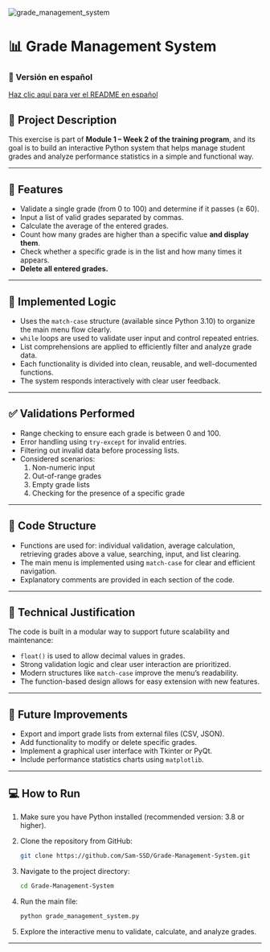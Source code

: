 ![grade_management_system](https://github.com/user-attachments/assets/a615d451-7741-4b1a-ad5f-3b534fba951c)

# 📊 Grade Management System

### 📘 Versión en español  
[Haz clic aquí para ver el README en español](./README.md)

## 📌 Project Description

This exercise is part of **Module 1 – Week 2 of the training program**, and its goal is to build an interactive Python system that helps manage student grades and analyze performance statistics in a simple and functional way.

---

## 🎯 Features

- Validate a single grade (from 0 to 100) and determine if it passes (≥ 60).
- Input a list of valid grades separated by commas.
- Calculate the average of the entered grades.
- Count how many grades are higher than a specific value **and display them**.
- Check whether a specific grade is in the list and how many times it appears.
- **Delete all entered grades.**

---

## 🧠 Implemented Logic

- Uses the `match-case` structure (available since Python 3.10) to organize the main menu flow clearly.
- `while` loops are used to validate user input and control repeated entries.
- List comprehensions are applied to efficiently filter and analyze grade data.
- Each functionality is divided into clean, reusable, and well-documented functions.
- The system responds interactively with clear user feedback.

---

## ✅ Validations Performed

- Range checking to ensure each grade is between 0 and 100.
- Error handling using `try-except` for invalid entries.
- Filtering out invalid data before processing lists.
- Considered scenarios:
  1. Non-numeric input
  2. Out-of-range grades
  3. Empty grade lists
  4. Checking for the presence of a specific grade

---

## 📁 Code Structure

- Functions are used for: individual validation, average calculation, retrieving grades above a value, searching, input, and list clearing.
- The main menu is implemented using `match-case` for clear and efficient navigation.
- Explanatory comments are provided in each section of the code.

---

## 🧩 Technical Justification

The code is built in a modular way to support future scalability and maintenance:

- `float()` is used to allow decimal values in grades.
- Strong validation logic and clear user interaction are prioritized.
- Modern structures like `match-case` improve the menu’s readability.
- The function-based design allows for easy extension with new features.

---

## 🚀 Future Improvements

- Export and import grade lists from external files (CSV, JSON).
- Add functionality to modify or delete specific grades.
- Implement a graphical user interface with Tkinter or PyQt.
- Include performance statistics charts using `matplotlib`.

---

## 💻 How to Run

1. Make sure you have Python installed (recommended version: 3.8 or higher).
2. Clone the repository from GitHub:

   ```bash
   git clone https://github.com/Sam-SSD/Grade-Management-System.git
   ```

3. Navigate to the project directory:

   ```bash
   cd Grade-Management-System
   ```

4. Run the main file:

   ```bash
   python grade_management_system.py
   ```

5. Explore the interactive menu to validate, calculate, and analyze grades.

---
